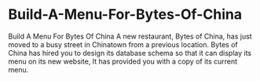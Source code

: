 # Build-A-Menu-For-Bytes-Of-China
Build A Menu For Bytes Of China  A new restaurant, Bytes of China, has just moved to a busy street in Chinatown from a previous location. Bytes of China has hired you to design its database schema so that it can display its menu on its new website, It has provided you with a copy of its current menu. 
